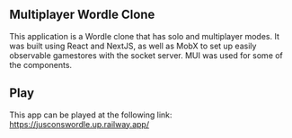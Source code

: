 ## Multiplayer Wordle Clone

This application is a Wordle clone that has solo and multiplayer modes. It was built using React and NextJS, as well as MobX to set up easily observable gamestores with the socket server. MUI was used for some of the components.

## Play

This app can be played at the following link:
https://jusconswordle.up.railway.app/
